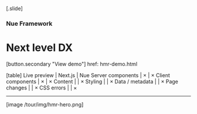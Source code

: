 
[.slide]
  ### Nue Framework
  # Next level DX

  [button.secondary "View demo"]
    href: hmr-demo.html

  [table]
    Live preview          | Next.js | Nue
    Server components     | ×       | ×
    Client components     | ×       | ×
    Content               |         | ×
    Styling               |         | ×
    Data / metadata       |         | ×
    Page changes          |         | ×
    CSS errors            |         | ×

  ---

  [image /tour/img/hmr-hero.png]



